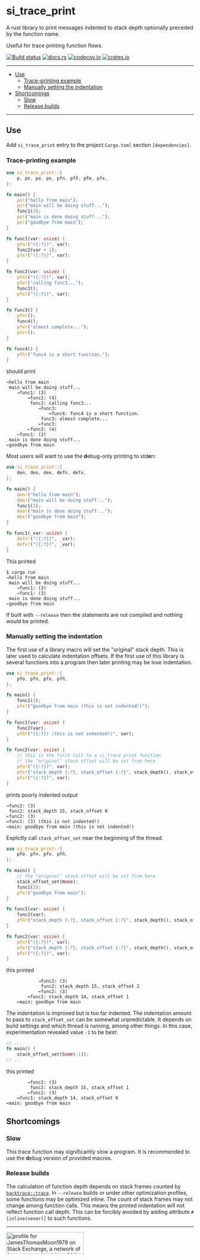 # si_trace_print<!-- omit in TOC -->

A rust library to print messages indented to stack depth optionally preceded by the function name.

Useful for trace printing function flows.

[![Build status](https://github.com/jtmoon79/si_trace_print/actions/workflows/rust.yml/badge.svg)](https://github.com/jtmoon79/si_trace_print/actions?query=workflow%3Arust)
[![docs.rs](https://docs.rs/si_trace_print/badge.svg)](https://docs.rs/si_trace_print)
[![codecov.io](https://codecov.io/gh/jtmoon79/si_trace_print/branch/main/graph/badge.svg?token=Q2OXTL7U02)](https://codecov.io/gh/jtmoon79/si_trace_print)
[![crates.io](https://img.shields.io/crates/v/si_trace_print.svg)](https://crates.io/crates/si_trace_print)

---

<!-- TOC generated by Markdown All In One -->
- [Use](#use)
  - [Trace-printing example](#trace-printing-example)
  - [Manually setting the indentation](#manually-setting-the-indentation)
- [Shortcomings](#shortcomings)
  - [Slow](#slow)
  - [Release builds](#release-builds)

---

## Use

Add `si_trace_print` entry to the project `Cargo.toml` section `[dependencies]`.

### Trace-printing example

```rust
use si_trace_print::{
    p, pn, po, px, pfn, pfñ, pfo, pfx,
};

fn main() {
    pn!("hello from main");
    po!("main will be doing stuff...");
    func1(3);
    po!("main is done doing stuff...");
    px!("goodbye from main");
}

fn func1(var: usize) {
    pfn!("({:?})", var);
    func2(var + 1);
    pfx!("({:?})", var);
}

fn func2(var: usize) {
    pfn!("({:?})", var);
    pfo!("calling func3...");
    func3();
    pfx!("({:?})", var);
}

fn func3() {
    pfn!();
    func4();
    pfo!("almost complete...");
    pfx!();
}

fn func4() {
    pfñ!("func4 is a short function.");
}
```

should print

```text
→hello from main
 main will be doing stuff...
    →func1: (3)
        →func2: (4)
         func2: calling func3...
            →func3:
                ↔func4: func4 is a short function.
             func3: almost complete...
            ←func3:
        ←func2: (4)
    ←func1: (3)
 main is done doing stuff...
←goodbye from main
```

Most users will want to use the **d**ebug-only printing to std**e**rr.

```rust
use si_trace_print::{
    den, deo, dex, defn, defx,
};

fn main() {
    den!("hello from main");
    deo!("main will be doing stuff...");
    func1(3);
    deo!("main is done doing stuff...");
    dex!("goodbye from main");
}

fn func1(_var: usize) {
    defn!("({:?})", _var);
    defx!("({:?})", _var);
}
```

This printed

```text
$ cargo run
→hello from main
 main will be doing stuff...
    →func1: (3)
    ←func1: (3)
 main is done doing stuff...
←goodbye from main
```

If built with `--release` then the statements are not compiled and nothing would
be printed.

### Manually setting the indentation

The first use of a library macro will set the "original" stack depth.
This is later used to calculate indentation offsets.
If the first use of this library is several functions into a program then
later printing may be lose indentation.

```rust
use si_trace_print::{
    pfo, pfn, pfx, pfñ,
};

fn main() {
    func1(3);
    pfx!("goodbye from main (this is not indented!)");
}

fn func1(var: usize) {
    func2(var);
    pfñ!("({:?}) (this is not indented!)", var);
}

fn func2(var: usize) {
    // this is the first call to a si_trace_print function
    // the "original" stack offset will be set from here
    pfn!("({:?})", var);
    pfo!("stack_depth {:?}, stack_offset {:?}", stack_depth(), stack_offset());
    pfx!("({:?})", var);
}
```

prints poorly indented output

```text
→func2: (3)
 func2: stack_depth 15, stack_offset 0
←func2: (3)
↔func1: (3) (this is not indented!)
←main: goodbye from main (this is not indented!)
```

Explictly call `stack_offset_set` near the beginning of the thread.

```rust
use si_trace_print::{
    pfo, pfn, pfx, pfñ,
};

fn main() {
    // the "original" stack offset will be set from here
    stack_offset_set(None);
    func1(3);
    pfx!("goodbye from main");
}

fn func1(var: usize) {
    func2(var);
    pfñ!("stack_depth {:?}, stack_offset {:?}", stack_depth(), stack_offset());
}

fn func2(var: usize) {
    pfn!("({:?})", var);
    pfo!("stack_depth {:?}, stack_offset {:?}", stack_depth(), stack_offset());
    pfx!("({:?})", var);
}
```

this printed

```text
            →func2: (3)
             func2: stack_depth 15, stack_offset 2
            ←func2: (3)
        ↔func1: stack_depth 14, stack_offset 1
    ←main: goodbye from main
```

The indentation is improved but is too far indented.
The indentation amount to pass to `stack_offset_set` can be somewhat unpredictable.
It depends on build settings and which thread is running, among other things.
In this case, experimentation revealed value `-1` to be best:

```rust
// ...
fn main() {
    stack_offset_set(Some(-1));
// ...
```

this printed

```text
        →func2: (3)
         func2: stack_depth 15, stack_offset 1
        ←func2: (3)
    ↔func1: stack_depth 14, stack_offset 0
←main: goodbye from main
```

## Shortcomings

### Slow

This trace function may significantly slow a program. It is recommended to
use the **d**ebug version of provided macros.

### Release builds

The calculation of function depth depends on stack frames counted by
[`backtrace::trace`]. In `--release` builds or under other optimization profiles, some functions may be optimized inline.
The count of stack frames may not change among function calls.
This means the printed indentation will not reflect function call depth.
This can be forcibly avoided by adding attribute `#[inline(never)]` to such
functions.

<!-- links -->

[`backtrace::trace`]: https://docs.rs/backtrace/0.3.66/backtrace/fn.trace.html

---

<a href="https://stackexchange.com/users/216253/jamesthomasmoon1979"><img src="https://stackexchange.com/users/flair/216253.png" width="208" height="58" alt="profile for JamesThomasMoon1979 on Stack Exchange, a network of free, community-driven Q&amp;A sites" title="profile for JamesThomasMoon1979 on Stack Exchange, a network of free, community-driven Q&amp;A sites" /></a>
